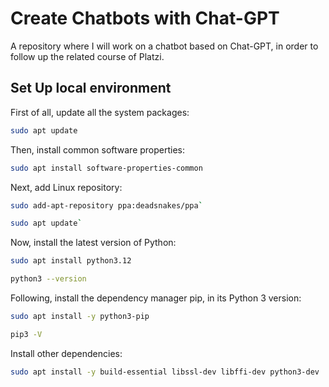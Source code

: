 # Create Chatbots with Chat-GPT

A repository where I will work on a chatbot based on Chat-GPT, in order to follow up the related course of Platzi.

## Set Up local environment

First of all, update all the system packages:

```bash
sudo apt update
```

Then, install common software properties:

```bash
sudo apt install software-properties-common
```

Next, add Linux repository:

```bash
sudo add-apt-repository ppa:deadsnakes/ppa`

sudo apt update`
```

Now, install the latest version of Python:

```bash
sudo apt install python3.12

python3 --version
```

Following, install the dependency manager pip, in its Python 3 version:

```bash
sudo apt install -y python3-pip

pip3 -V
```

Install other dependencies:

```bash
sudo apt install -y build-essential libssl-dev libffi-dev python3-dev
```
